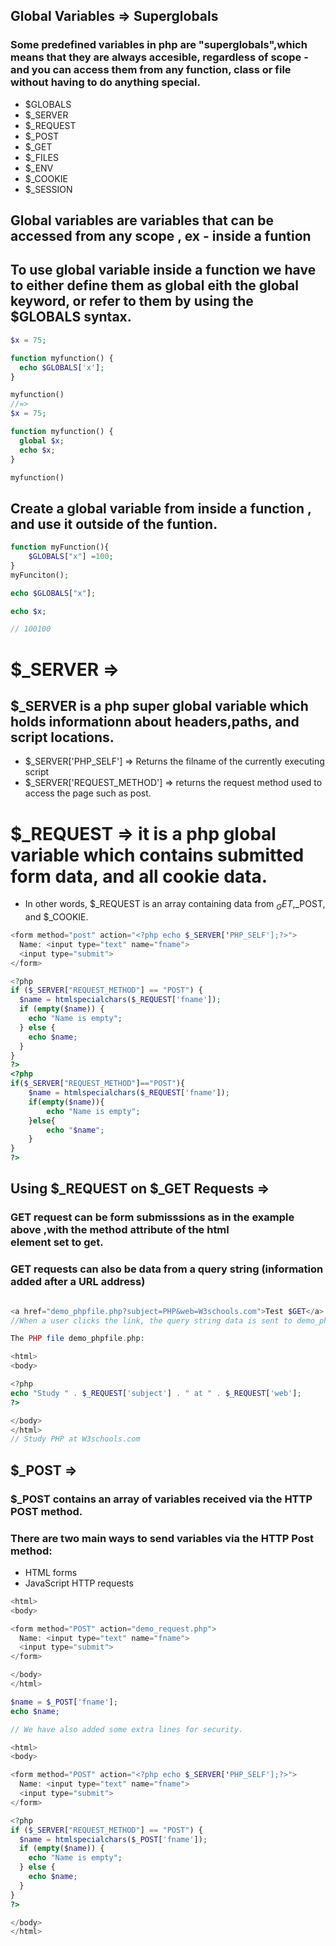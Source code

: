 ## Global Variables => Superglobals

### Some predefined variables in php are "superglobals",which means that they are always accesible, regardless of scope - and you can access them from any function, class or file without having to do anything special.

-   $GLOBALS
-   $\_SERVER
-   $\_REQUEST
-   $\_POST
-   $\_GET
-   $\_FILES
-   $\_ENV
-   $\_COOKIE
-   $\_SESSION

## Global variables are variables that can be accessed from any scope , ex - inside a funtion

## To use global variable inside a function we have to either define them as global eith the global keyword, or refer to them by using the $GLOBALS syntax.

```php
$x = 75;

function myfunction() {
  echo $GLOBALS['x'];
}

myfunction()
//=>
$x = 75;

function myfunction() {
  global $x;
  echo $x;
}

myfunction()
```

## Create a global variable from inside a function , and use it outside of the funtion.

```php
function myFunction(){
    $GLOBALS["x"] =100;
}
myFunciton();

echo $GLOBALS["x"];

echo $x;

// 100100
```

# $_SERVER =>

## $_SERVER is a php super global variable which holds informationn about headers,paths, and script locations.

-   $_SERVER['PHP_SELF'] => Returns the filname of the currently executing script
-   $_SERVER['REQUEST_METHOD'] => returns the request method used to access the page such as post.

# $_REQUEST => it is a php global variable which contains submitted form data, and all cookie data.

-   In other words, $_REQUEST is an array containing data from $_GET,$_POST, and $_COOKIE.

```php
<form method="post" action="<?php echo $_SERVER['PHP_SELF'];?>">
  Name: <input type="text" name="fname">
  <input type="submit">
</form>

<?php
if ($_SERVER["REQUEST_METHOD"] == "POST") {
  $name = htmlspecialchars($_REQUEST['fname']);
  if (empty($name)) {
    echo "Name is empty";
  } else {
    echo $name;
  }
}
?>
<?php
if($_SERVER["REQUEST_METHOD"]=="POST"){
    $name = htmlspecialchars($_REQUEST['fname']);
    if(empty($name)){
        echo "Name is empty";
    }else{
        echo "$name";
    }
}
?>
```

## Using $_REQUEST on $_GET Requests =>

### GET request can be form submisssions as in the example above ,with the method attribute of the html <form> element set to get.

### GET requests can also be data from a query string (information added after a URL address)

```php

<a href="demo_phpfile.php?subject=PHP&web=W3schools.com">Test $GET</a>
//When a user clicks the link, the query string data is sent to demo_phpfile.php.

The PHP file demo_phpfile.php:

<html>
<body>

<?php
echo "Study " . $_REQUEST['subject'] . " at " . $_REQUEST['web'];
?>

</body>
</html>
// Study PHP at W3schools.com
```

## $_POST =>

### $_POST contains an array of variables received via the HTTP POST method.

### There are two main ways to send variables via the HTTP Post method:

- HTML forms
- JavaScript HTTP requests

```php
<html>
<body>

<form method="POST" action="demo_request.php">
  Name: <input type="text" name="fname">
  <input type="submit">
</form>

</body>
</html>

$name = $_POST['fname'];
echo $name;

// We have also added some extra lines for security.

<html>
<body>

<form method="POST" action="<?php echo $_SERVER['PHP_SELF'];?>">
  Name: <input type="text" name="fname">
  <input type="submit">
</form>

<?php
if ($_SERVER["REQUEST_METHOD"] == "POST") {
  $name = htmlspecialchars($_POST['fname']);
  if (empty($name)) {
    echo "Name is empty";
  } else {
    echo $name;
  }
}
?>

</body>
</html>

```